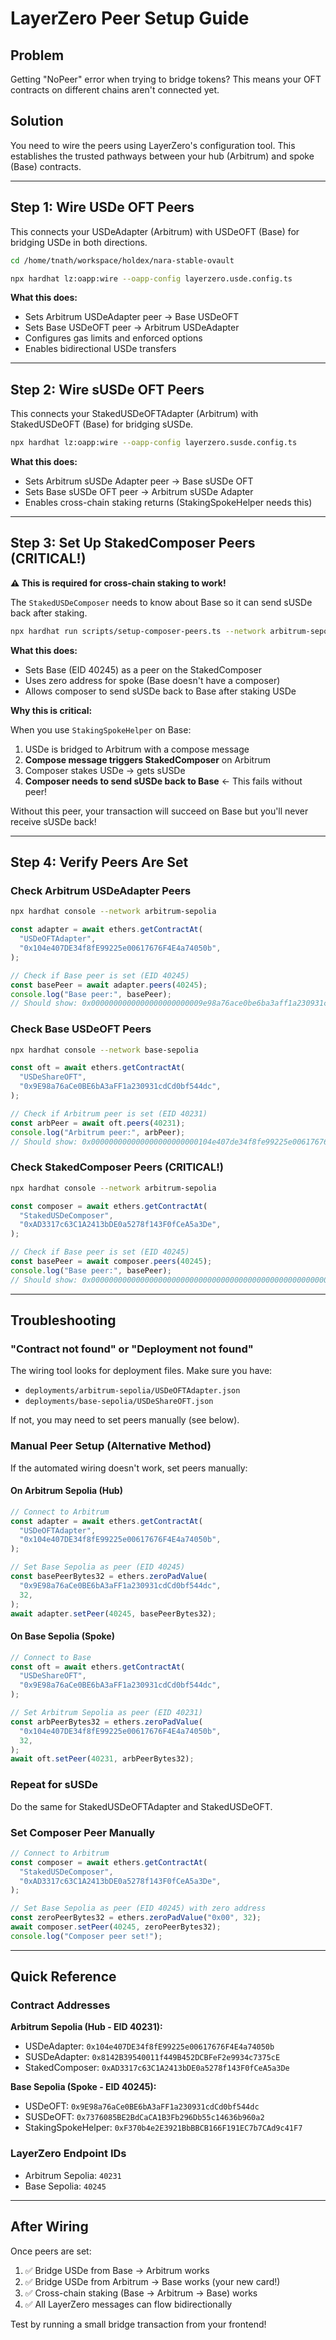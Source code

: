 # LayerZero Peer Setup Guide

## Problem

Getting "NoPeer" error when trying to bridge tokens? This means your OFT contracts on different chains aren't connected yet.

## Solution

You need to wire the peers using LayerZero's configuration tool. This establishes the trusted pathways between your hub (Arbitrum) and spoke (Base) contracts.

---

## Step 1: Wire USDe OFT Peers

This connects your USDeAdapter (Arbitrum) with USDeOFT (Base) for bridging USDe in both directions.

```bash
cd /home/tnath/workspace/holdex/nara-stable-ovault

npx hardhat lz:oapp:wire --oapp-config layerzero.usde.config.ts
```

**What this does:**

- Sets Arbitrum USDeAdapter peer → Base USDeOFT
- Sets Base USDeOFT peer → Arbitrum USDeAdapter
- Configures gas limits and enforced options
- Enables bidirectional USDe transfers

---

## Step 2: Wire sUSDe OFT Peers

This connects your StakedUSDeOFTAdapter (Arbitrum) with StakedUSDeOFT (Base) for bridging sUSDe.

```bash
npx hardhat lz:oapp:wire --oapp-config layerzero.susde.config.ts
```

**What this does:**

- Sets Arbitrum sUSDe Adapter peer → Base sUSDe OFT
- Sets Base sUSDe OFT peer → Arbitrum sUSDe Adapter
- Enables cross-chain staking returns (StakingSpokeHelper needs this)

---

## Step 3: Set Up StakedComposer Peers (CRITICAL!)

**⚠️ This is required for cross-chain staking to work!**

The `StakedUSDeComposer` needs to know about Base so it can send sUSDe back after staking.

```bash
npx hardhat run scripts/setup-composer-peers.ts --network arbitrum-sepolia
```

**What this does:**

- Sets Base (EID 40245) as a peer on the StakedComposer
- Uses zero address for spoke (Base doesn't have a composer)
- Allows composer to send sUSDe back to Base after staking USDe

**Why this is critical:**

When you use `StakingSpokeHelper` on Base:

1. USDe is bridged to Arbitrum with a compose message
2. **Compose message triggers StakedComposer** on Arbitrum
3. Composer stakes USDe → gets sUSDe
4. **Composer needs to send sUSDe back to Base** ← This fails without peer!

Without this peer, your transaction will succeed on Base but you'll never receive sUSDe back!

---

## Step 4: Verify Peers Are Set

### Check Arbitrum USDeAdapter Peers

```bash
npx hardhat console --network arbitrum-sepolia
```

```javascript
const adapter = await ethers.getContractAt(
  "USDeOFTAdapter",
  "0x104e407DE34f8fE99225e00617676F4E4a74050b",
);

// Check if Base peer is set (EID 40245)
const basePeer = await adapter.peers(40245);
console.log("Base peer:", basePeer);
// Should show: 0x0000000000000000000000009e98a76ace0be6ba3aff1a230931cdcd0bf544dc
```

### Check Base USDeOFT Peers

```bash
npx hardhat console --network base-sepolia
```

```javascript
const oft = await ethers.getContractAt(
  "USDeShareOFT",
  "0x9E98a76aCe0BE6bA3aFF1a230931cdCd0bf544dc",
);

// Check if Arbitrum peer is set (EID 40231)
const arbPeer = await oft.peers(40231);
console.log("Arbitrum peer:", arbPeer);
// Should show: 0x000000000000000000000000104e407de34f8fe99225e00617676f4e4a74050b
```

### Check StakedComposer Peers (CRITICAL!)

```bash
npx hardhat console --network arbitrum-sepolia
```

```javascript
const composer = await ethers.getContractAt(
  "StakedUSDeComposer",
  "0xAD3317c63C1A2413bDE0a5278f143F0fCeA5a3De",
);

// Check if Base peer is set (EID 40245)
const basePeer = await composer.peers(40245);
console.log("Base peer:", basePeer);
// Should show: 0x0000000000000000000000000000000000000000000000000000000000000000 (zero address is correct for spoke!)
```

---

## Troubleshooting

### "Contract not found" or "Deployment not found"

The wiring tool looks for deployment files. Make sure you have:

- `deployments/arbitrum-sepolia/USDeOFTAdapter.json`
- `deployments/base-sepolia/USDeShareOFT.json`

If not, you may need to set peers manually (see below).

### Manual Peer Setup (Alternative Method)

If the automated wiring doesn't work, set peers manually:

#### On Arbitrum Sepolia (Hub)

```javascript
// Connect to Arbitrum
const adapter = await ethers.getContractAt(
  "USDeOFTAdapter",
  "0x104e407DE34f8fE99225e00617676F4E4a74050b",
);

// Set Base Sepolia as peer (EID 40245)
const basePeerBytes32 = ethers.zeroPadValue(
  "0x9E98a76aCe0BE6bA3aFF1a230931cdCd0bf544dc",
  32,
);
await adapter.setPeer(40245, basePeerBytes32);
```

#### On Base Sepolia (Spoke)

```javascript
// Connect to Base
const oft = await ethers.getContractAt(
  "USDeShareOFT",
  "0x9E98a76aCe0BE6bA3aFF1a230931cdCd0bf544dc",
);

// Set Arbitrum Sepolia as peer (EID 40231)
const arbPeerBytes32 = ethers.zeroPadValue(
  "0x104e407DE34f8fE99225e00617676F4E4a74050b",
  32,
);
await oft.setPeer(40231, arbPeerBytes32);
```

### Repeat for sUSDe

Do the same for StakedUSDeOFTAdapter and StakedUSDeOFT.

### Set Composer Peer Manually

```javascript
// Connect to Arbitrum
const composer = await ethers.getContractAt(
  "StakedUSDeComposer",
  "0xAD3317c63C1A2413bDE0a5278f143F0fCeA5a3De",
);

// Set Base Sepolia as peer (EID 40245) with zero address
const zeroPeerBytes32 = ethers.zeroPadValue("0x00", 32);
await composer.setPeer(40245, zeroPeerBytes32);
console.log("Composer peer set!");
```

---

## Quick Reference

### Contract Addresses

**Arbitrum Sepolia (Hub - EID 40231):**

- USDeAdapter: `0x104e407DE34f8fE99225e00617676F4E4a74050b`
- SUSDeAdapter: `0x8142B39540011f449B452DCBFeF2e9934c7375cE`
- StakedComposer: `0xAD3317c63C1A2413bDE0a5278f143F0fCeA5a3De`

**Base Sepolia (Spoke - EID 40245):**

- USDeOFT: `0x9E98a76aCe0BE6bA3aFF1a230931cdCd0bf544dc`
- SUSDeOFT: `0x7376085BE2BdCaCA1B3Fb296Db55c14636b960a2`
- StakingSpokeHelper: `0xF370b4e2E3921BbBBCB166F191EC7b7CAd9c41F7`

### LayerZero Endpoint IDs

- Arbitrum Sepolia: `40231`
- Base Sepolia: `40245`

---

## After Wiring

Once peers are set:

1. ✅ Bridge USDe from Base → Arbitrum works
2. ✅ Bridge USDe from Arbitrum → Base works (your new card!)
3. ✅ Cross-chain staking (Base → Arbitrum → Base) works
4. ✅ All LayerZero messages can flow bidirectionally

Test by running a small bridge transaction from your frontend!

